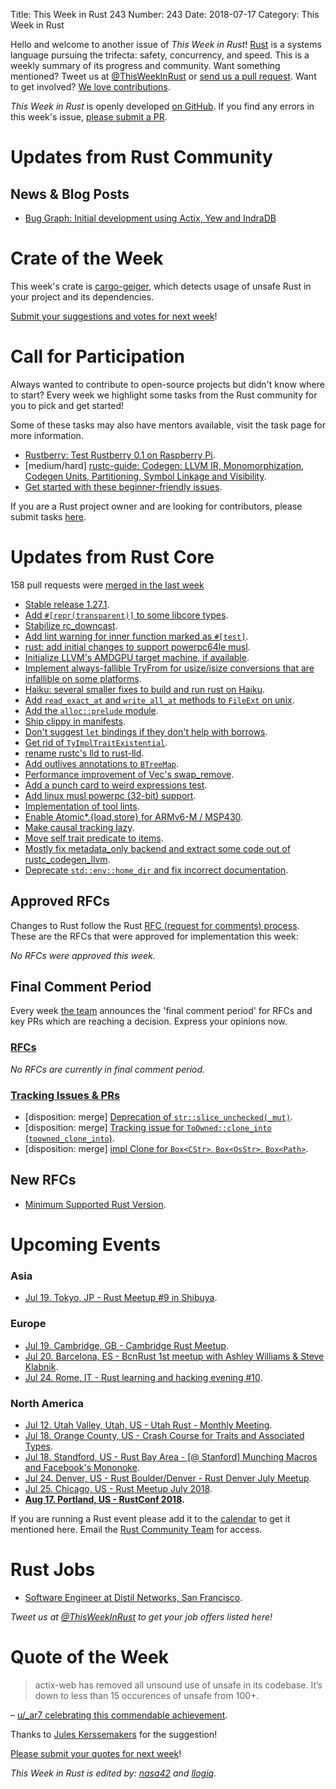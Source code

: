 Title: This Week in Rust 243
Number: 243
Date: 2018-07-17
Category: This Week in Rust

Hello and welcome to another issue of *This Week in Rust*!
[Rust](http://rust-lang.org) is a systems language pursuing the trifecta: safety, concurrency, and speed.
This is a weekly summary of its progress and community.
Want something mentioned? Tweet us at [@ThisWeekInRust](https://twitter.com/ThisWeekInRust) or [send us a pull request](https://github.com/cmr/this-week-in-rust).
Want to get involved? [We love contributions](https://github.com/rust-lang/rust/blob/master/CONTRIBUTING.md).

*This Week in Rust* is openly developed [on GitHub](https://github.com/cmr/this-week-in-rust).
If you find any errors in this week's issue, [please submit a PR](https://github.com/cmr/this-week-in-rust/pulls).

# Updates from Rust Community

## News & Blog Posts

* [Bug Graph: Initial development using Actix, Yew and IndraDB](https://richiejp.github.io/bug-graph/)

# Crate of the Week

This week's crate is [cargo-geiger](https://github.com/anderejd/cargo-geiger), which detects usage of unsafe Rust in your project and its dependencies.

[Submit your suggestions and votes for next week][submit_crate]!

[submit_crate]: https://users.rust-lang.org/t/crate-of-the-week/2704

# Call for Participation

Always wanted to contribute to open-source projects but didn't know where to start?
Every week we highlight some tasks from the Rust community for you to pick and get started!

Some of these tasks may also have mentors available, visit the task page for more information.

* [Rustberry: Test Rustberry 0.1 on Raspberry Pi](https://www.reddit.com/r/rust/comments/8x1ayd/calling_all_raspberry_pi_owners_rustberry_010_has/).
* [medium/hard] [rustc-guide: Codegen: LLVM IR, Monomorphization, Codegen Units, Partitioning, Symbol Linkage and Visibility](https://github.com/rust-lang-nursery/rustc-guide/issues/89).
* [Get started with these beginner-friendly issues](https://www.rustaceans.org/findwork/starters).

If you are a Rust project owner and are looking for contributors, please submit tasks [here][guidelines].

[guidelines]: https://users.rust-lang.org/t/twir-call-for-participation/4821

# Updates from Rust Core

158 pull requests were [merged in the last week][merged]

[merged]: https://github.com/search?q=is%3Apr+org%3Arust-lang+is%3Amerged+merged%3A2018-07-02..2018-07-09

* [Stable release 1.27.1](https://github.com/rust-lang/rust/pull/52134).
* [Add `#[repr(transparent)]` to some libcore types](https://github.com/rust-lang/rust/pull/51395).
* [Stabilize rc_downcast](https://github.com/rust-lang/rust/pull/52103).
* [Add lint warning for inner function marked as `#[test]`](https://github.com/rust-lang/rust/pull/51450).
* [rust: add initial changes to support powerpc64le musl](https://github.com/rust-lang/rust/pull/51619).
* [Initialize LLVM's AMDGPU target machine, if available](https://github.com/rust-lang/rust/pull/51548).
* [Implement always-fallible TryFrom for usize/isize conversions that are infallible on some platforms](https://github.com/rust-lang/rust/pull/51564).
* [Haiku: several smaller fixes to build and run rust on Haiku](https://github.com/rust-lang/rust/pull/51757).
* [Add `read_exact_at` and `write_all_at` methods to `FileExt` on unix](https://github.com/rust-lang/rust/pull/51809).
* [Add the `alloc::prelude` module](https://github.com/rust-lang/rust/pull/52159).
* [Ship clippy in manifests](https://github.com/rust-lang/rust/pull/52131).
* [Don't suggest `let` bindings if they don't help with borrows](https://github.com/rust-lang/rust/pull/52106).
* [Get rid of `TyImplTraitExistential`](https://github.com/rust-lang/rust/pull/51979).
* [rename rustc's lld to rust-lld](https://github.com/rust-lang/rust/pull/51936).
* [Add outlives annotations to `BTreeMap`](https://github.com/rust-lang/rust/pull/51914).
* [Performance improvement of Vec's swap_remove](https://github.com/rust-lang/rust/pull/52166).
* [Add a punch card to weird expressions test](https://github.com/rust-lang/rust/pull/52073).
* [Add linux musl powerpc (32-bit) support](https://github.com/rust-lang/libc/pull/1031).
* [Implementation of tool lints](https://github.com/rust-lang/rust/pull/52018).
* [Enable Atomic*.{load,store} for ARMv6-M / MSP430](https://github.com/rust-lang/rust/pull/51953).
* [Make causal tracking lazy](https://github.com/rust-lang/rust/pull/51889).
* [Move self trait predicate to items](https://github.com/rust-lang/rust/pull/51895).
* [Mostly fix metadata_only backend and extract some code out of rustc_codegen_llvm](https://github.com/rust-lang/rust/pull/51590).
* [Deprecate `std::env::home_dir` and fix incorrect documentation](https://github.com/rust-lang/rust/pull/51656).

## Approved RFCs

Changes to Rust follow the Rust [RFC (request for comments)
process](https://github.com/rust-lang/rfcs#rust-rfcs). These
are the RFCs that were approved for implementation this week:

*No RFCs were approved this week.*

## Final Comment Period

Every week [the team](https://www.rust-lang.org/team.html) announces the
'final comment period' for RFCs and key PRs which are reaching a
decision. Express your opinions now.

### [RFCs](https://github.com/rust-lang/rfcs/labels/final-comment-period)

*No RFCs are currently in final comment period.*

### [Tracking Issues & PRs](https://github.com/rust-lang/rust/labels/final-comment-period)

* [disposition: merge] [Deprecation of `str::slice_unchecked(_mut)`](https://github.com/rust-lang/rust/pull/51807).
* [disposition: merge] [Tracking issue for `ToOwned::clone_into` (`toowned_clone_into`)](https://github.com/rust-lang/rust/issues/41263).
* [disposition: merge] [impl Clone for `Box<CStr>`, `Box<OsStr>`, `Box<Path>`](https://github.com/rust-lang/rust/pull/51912).

## New RFCs

* [Minimum Supported Rust Version](https://github.com/rust-lang/rfcs/pull/2495).

# Upcoming Events

### Asia

* [Jul 19. Tokyo, JP - Rust Meetup #9 in Shibuya](https://www.meetup.com/Tokyo-Rust-Meetup/events/252145423/).

### Europe

* [Jul 19. Cambridge, GB - Cambridge Rust Meetup](https://www.meetup.com/Cambridge-Rust-Meetup/events/pzwshpyxkbzb/).
* [Jul 20. Barcelona, ES - BcnRust 1st meetup with Ashley Williams & Steve Klabnik](https://www.meetup.com/es-ES/BcnRust/events/251237895/).
* [Jul 24. Rome, IT - Rust learning and hacking evening #10](https://www.meetup.com/Rust-Roma/events/252627092/).

### North America

* [Jul 12. Utah Valley, Utah, US - Utah Rust - Monthly Meeting](https://www.meetup.com/utahrust/events/251816575/).
* [Jul 18. Orange County, US - Crash Course for Traits and Associated Types](https://www.meetup.com/oc-rust/events/252639183/).
* [Jul 18. Standford, US - Rust Bay Area - [@ Stanford] Munching Macros and Facebook's Mononoke](https://www.meetup.com/Rust-Bay-Area/events/251862242/).
* [Jul 24. Denver, US - Rust Boulder/Denver - Rust Denver July Meetup](https://www.meetup.com/Rust-Boulder-Denver/events/252275279/).
* [Jul 25. Chicago, US - Rust Meetup July 2018](https://www.meetup.com/Chicago-Rust-Meetup/events/251961097/).
* **[Aug 17. Portland, US - RustConf 2018](http://rustconf.com/).**

If you are running a Rust event please add it to the [calendar] to get
it mentioned here. Email the [Rust Community Team][community] for access.

[calendar]: https://www.google.com/calendar/embed?src=apd9vmbc22egenmtu5l6c5jbfc%40group.calendar.google.com
[community]: mailto:community-team@rust-lang.org

# Rust Jobs

* [Software Engineer at Distil Networks, San Francisco](https://www.distilnetworks.com/job/?id=c2a5db5c-12ce-40f2-949c-48510acf7fa1).

*Tweet us at [@ThisWeekInRust](https://twitter.com/ThisWeekInRust) to get your job offers listed here!*

# Quote of the Week

> actix-web has removed all unsound use of unsafe in its codebase. It’s down to less than 15 occurences of unsafe from 100+.

– [u/_ar7 celebrating this commendable achievement](https://www.reddit.com/r/rust/comments/8wlkbe/actixweb_has_removed_all_unsound_use_of_unsafe_in/).

Thanks to [Jules Kerssemakers](https://users.rust-lang.org/t/twir-quote-of-the-week/328/542) for the suggestion!

[Please submit your quotes for next week](http://users.rust-lang.org/t/twir-quote-of-the-week/328)!

*This Week in Rust is edited by: [nasa42](https://github.com/nasa42) and [llogiq](https://github.com/llogiq).*
